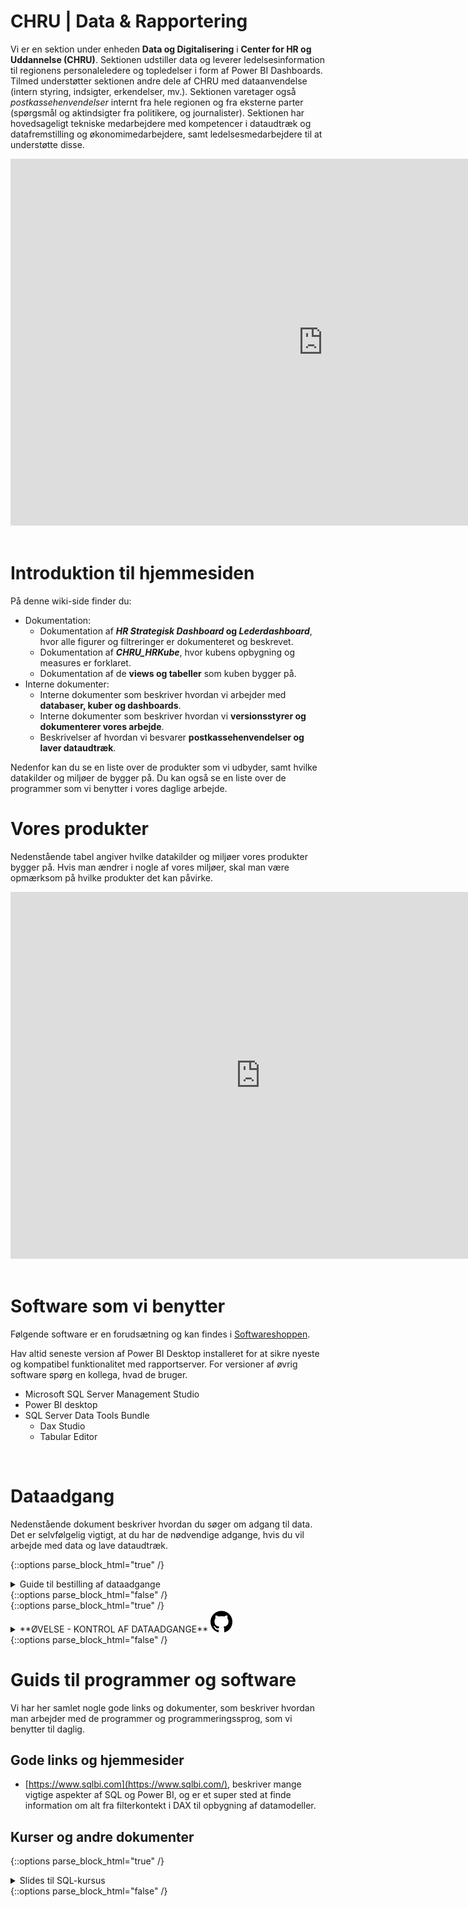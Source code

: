 # CHRU | Data & Rapportering

Vi er en sektion under enheden **Data og Digitalisering** i **Center for HR og Uddannelse (CHRU)**. Sektionen udstiller data og leverer ledelsesinformation til regionens personaleledere og topledelser i form af Power BI Dashboards. Tilmed understøtter sektionen andre dele af CHRU med dataanvendelse (intern styring, indsigter, erkendelser, mv.). Sektionen varetager også *postkassehenvendelser* internt fra hele regionen og fra eksterne parter (spørgsmål og aktindsigter fra politikere, og journalister). 
Sektionen har hovedsageligt tekniske medarbejdere med kompetencer i dataudtræk og datafremstilling og økonomimedarbejdere, samt ledelsesmedarbejdere til at understøtte disse.
<br>

<!-- PowerPoint: "Introduktion og onboarding til D&R"  -->
<center>
<iframe src="https://regionh-my.sharepoint.com/personal/stefan_sajin-henningsen_regionh_dk/_layouts/15/Doc.aspx?sourcedoc={9400f055-6ddb-4862-aaa8-e3b2389a9bad}&amp;action=embedview&amp;wdAr=1.7777777777777777" height="587" width="1000" frameborder="0"></iframe>
</center>
<br>



# Introduktion til hjemmesiden

På denne wiki-side finder du:
- Dokumentation:
  - Dokumentation af ***HR Strategisk Dashboard* og *Lederdashboard***, hvor alle figurer og filtreringer er dokumenteret og beskrevet.
  - Dokumentation af ***CHRU_HRKube***, hvor kubens opbygning og measures er forklaret.
  - Dokumentation af de **views og tabeller** som kuben bygger på.
- Interne dokumenter:
  - Interne dokumenter som beskriver hvordan vi arbejder med **databaser, kuber og dashboards**.
  - Interne dokumenter som beskriver hvordan vi **versionsstyrer og dokumenterer vores arbejde**.
  - Beskrivelser af hvordan vi besvarer **postkassehenvendelser og laver dataudtræk**.

Nedenfor kan du se en liste over de produkter som vi udbyder, samt hvilke datakilder og miljøer de bygger på. Du kan også se en liste over de programmer som vi benytter i vores daglige arbejde.

# Vores produkter

Nedenstående tabel angiver hvilke datakilder og miljøer vores produkter bygger på. Hvis man ændrer i nogle af vores miljøer, skal man være opmærksom på hvilke produkter det kan påvirke.

<center>
<iframe src="https://regionh-my.sharepoint.com/personal/stefan_sajin-henningsen_regionh_dk/_layouts/15/Doc.aspx?sourcedoc={73422d8a-9d4c-4727-aa0e-5b24d601e81e}&amp;action=embedview" height="587" width="800" frameborder="0" seamless="yes"></iframe>
</center>
<br>


# Software som vi benytter
Følgende software er en forudsætning og kan findes i <a href="https://softwarecentral.regionh.top.local/Shop" target="_blank">Softwareshoppen</a>. 

Hav altid seneste version af Power BI Desktop installeret for at sikre nyeste og kompatibel funktionalitet med rapportserver. For versioner af øvrig software spørg en kollega, hvad de bruger.

- Microsoft SQL Server Management Studio
- Power BI desktop
- SQL Server Data Tools Bundle
  - Dax Studio
  - Tabular Editor
<br>


# Dataadgang
Nedenstående dokument beskriver hvordan du søger om adgang til data. Det er selvfølgelig vigtigt, at du har de nødvendige adgange, hvis du vil arbejde med data og lave dataudtræk.
<!-- Embed iFrame. word-doc: "Guide til bestilling af adgange.docx" på OneDrive-->
{::options parse_block_html="true" /}
<details><summary markdown="span">Guide til bestilling af dataadgange</summary>
<center>
<iframe src="https://regionh-my.sharepoint.com/personal/stefan_sajin-henningsen_regionh_dk/_layouts/15/Doc.aspx?sourcedoc={c652f92d-8025-4f11-9b4c-3e0f0e0dadba}&amp;action=embedview&amp;wdEmbedCode=0&amp;wdPrint=0&wdToolbar=FALSE" height="730" width="1000" frameborder="0" seamless="yes"></iframe>
</center>
</details>
{::options parse_block_html="false" /}
<br>
<!-- ØVELSE -->
{::options parse_block_html="true" /}
<details><summary markdown="span">**ØVELSE - KONTROL AF DATAADGANGE** <img src="Images/icons_ref/icon_git.png" height="35" width="35"></summary>
> - Følg <a href="https://github.com/DataOgDigitalisering/FortroligInformation/blob/main/Exercises/ex_dataadgange.sql" target="_blank">dette link til SQL-script</a>.
> - Åbn og eksekver scriptet i SQL Server Management Studio. Kørslen kan tage >20 minutter og returnerer en tabel, der beskriver dine adgange. Spørg en kollega om du har de adgange, du har brug for.

</details>
{::options parse_block_html="false" /}



# Guids til programmer og software
Vi har her samlet nogle gode links og dokumenter, som beskriver hvordan man arbejder med de programmer og programmeringssprog, som vi benytter til daglig.

## Gode links og hjemmesider
- [https://www.sqlbi.com](https://www.sqlbi.com/), beskriver mange vigtige aspekter af SQL og Power BI, og er et super sted at finde information om alt fra filterkontekt i DAX til opbygning af datamodeller.

## Kurser og andre dokumenter
<!-- Embed iFrame. PowerPoint: "SQL-kursus.pptx" på OneDrive-->
{::options parse_block_html="true" /}
<details><summary markdown="span">Slides til SQL-kursus</summary>
<center>
<iframe src="https://regionh-my.sharepoint.com/personal/stefan_sajin-henningsen_regionh_dk/_layouts/15/Doc.aspx?sourcedoc={ee7ec7a1-d13c-4855-a459-c1717f9aa646}&amp;action=embedview&amp;wdEmbedCode=0&amp;wdPrint=0&wdToolbar=FALSE" height="587" width="1000" frameborder="0" seamless="yes"></iframe>
</center>
</details>
{::options parse_block_html="false" /}
<br>

